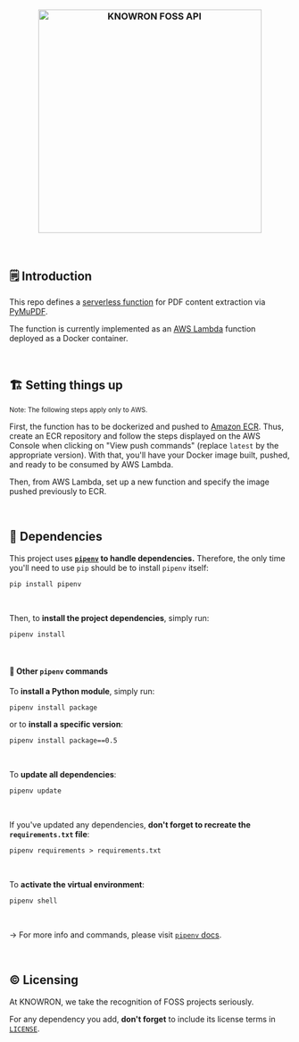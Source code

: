 <h3 align="center">
  <img width="400" src="https://user-images.githubusercontent.com/22967053/214530218-33fd1473-ff3d-4670-beb5-4a5d991d2ac6.png" alt="KNOWRON FOSS API">
</h3>

<br>

## 🗒️ Introduction

This repo defines a [serverless function](https://github.com/knowron/foss-api/blob/main/src/extraction.py) for PDF content extraction via [PyMuPDF](https://pymupdf.readthedocs.io/en/latest/).

The function is currently implemented as an [AWS Lambda](https://aws.amazon.com/lambda/resources/) function deployed as a Docker container.

<br>

## 🏗️ Setting things up

<sup>Note: The following steps apply only to AWS.</sup>

First, the function has to be dockerized and pushed to [Amazon ECR](https://docs.aws.amazon.com/AmazonECR/latest/userguide/what-is-ecr.html). Thus, create an ECR repository and follow the steps displayed on the AWS Console when clicking on "View push commands" (replace `latest` by the appropriate version). With that, you'll have your Docker image built, pushed, and ready to be consumed by AWS Lambda.

Then, from AWS Lambda, set up a new function and specify the image pushed previously to ECR.

<br>

## 🔗 Dependencies

This project uses **[`pipenv`](https://pipenv.pypa.io/en/latest/index.html) to
handle dependencies.** Therefore, the only time you'll need to use `pip` should
be to install `pipenv` itself:

```console
pip install pipenv
```

<br>

Then, to **install the project dependencies**, simply run:

```console
pipenv install
```

<br>

#### 🤖 Other `pipenv` commands

To **install a Python module**, simply run:

```console
pipenv install package
```

or to **install a specific version**:

```console
pipenv install package==0.5
```

<br>

To **update all dependencies**:

```console
pipenv update
```

<br>

If you've updated any dependencies, **don't forget to recreate the `requirements.txt` file**:
```console
pipenv requirements > requirements.txt
```

<br>

To **activate the virtual environment**:

```console
pipenv shell
```

<br>

→ For more info and commands, please visit [`pipenv`
docs](https://pipenv.pypa.io/en/latest/index.html).

<br>

## ©️ Licensing

At KNOWRON, we take the recognition of FOSS projects seriously.

For any dependency you add, **don't forget** to include its license terms in
[`LICENSE`](https://github.com/knowron/foss-api/blob/main/LICENSE).

